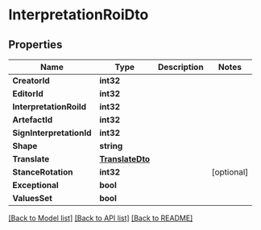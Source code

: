 # InterpretationRoiDto

## Properties

Name | Type | Description | Notes
------------ | ------------- | ------------- | -------------
**CreatorId** | **int32** |  | 
**EditorId** | **int32** |  | 
**InterpretationRoiId** | **int32** |  | 
**ArtefactId** | **int32** |  | 
**SignInterpretationId** | **int32** |  | 
**Shape** | **string** |  | 
**Translate** | [**TranslateDto**](TranslateDTO.md) |  | 
**StanceRotation** | **int32** |  | [optional] 
**Exceptional** | **bool** |  | 
**ValuesSet** | **bool** |  | 

[[Back to Model list]](../README.md#documentation-for-models) [[Back to API list]](../README.md#documentation-for-api-endpoints) [[Back to README]](../README.md)


